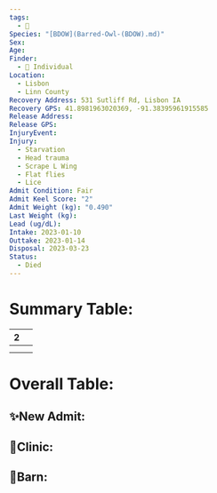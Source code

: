 ```yaml
---
tags:
  - 🦅
Species: "[BDOW](Barred-Owl-(BDOW).md)"
Sex: 
Age: 
Finder:
  - 🧑 Individual
Location:
  - Lisbon
  - Linn County
Recovery Address: 531 Sutliff Rd, Lisbon IA
Recovery GPS: 41.8981963020369, -91.38395961915585
Release Address: 
Release GPS: 
InjuryEvent: 
Injury:
  - Starvation
  - Head trauma
  - Scrape L Wing
  - Flat flies
  - Lice
Admit Condition: Fair
Admit Keel Score: "2"
Admit Weight (kg): "0.490"
Last Weight (kg): 
Lead (ug/dL): 
Intake: 2023-01-10
Outtake: 2023-01-14
Disposal: 2023-03-23
Status:
  - Died
---
```


# Summary Table:

<div><table class="dataview table-view-table"><thead class="table-view-thead"><tr class="table-view-tr-header"><th class="table-view-th"><span></span><span class="dataview small-text">2</span></th><th class="table-view-th"><span></span></th></tr></thead><tbody class="table-view-tbody"><tr><td><span></span></td><td><span></span></td></tr><tr><td><span></span></td><td><span></span></td></tr></tbody></table></div>

# Overall Table:

## ✨New Admit:



## 🏥Clinic:



## 🏡Barn:



